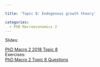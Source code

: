 ```yaml
---

title: 'Topic 8: Endogenous growth theory'

categories:
  - PhD Macroeconomics 2
---
```

Slides:
<div class="PDFcontainer">
<div class="PDFelement"><object data="https://www.tholden.org/wp-content/uploads/2018/05/PhD-Macro-2-2018-Topic-8.pdf" type="application/pdf" width="100%" height="100%"><a href="https://www.tholden.org/wp-content/uploads/2018/05/PhD-Macro-2-2018-Topic-8.pdf">PhD Macro 2 2018 Topic 8</a></object></div>
</div>
Exercises:
<div class="PDFcontainer">
<div class="PDFelement"><object data="https://www.tholden.org/wp-content/uploads/2018/05/PhD-Macro-2-Topic-8-Questions.pdf" type="application/pdf" width="100%" height="100%"><a href="https://www.tholden.org/wp-content/uploads/2018/05/PhD-Macro-2-Topic-8-Questions.pdf">PhD Macro 2 Topic 8 Questions</a></object></div>
</div>
